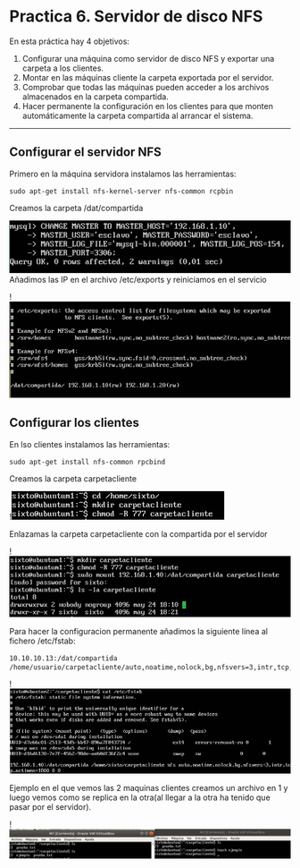 # Practica 6. Servidor de disco NFS
En esta práctica hay 4 objetivos:

1. Configurar una máquina como servidor de disco NFS y exportar una carpeta a los clientes.
2. Montar en las máquinas cliente la carpeta exportada por el servidor.
3. Comprobar que todas las máquinas pueden acceder a los archivos almacenados en la carpeta compartida.
4. Hacer permanente la configuración en los clientes para que monten automáticamente la carpeta compartida al arrancar el sistema.

---

## Configurar el servidor NFS

Primero en la máquina servidora instalamos las herramientas:

	sudo apt-get install nfs-kernel-server nfs-common rcpbin

Creamos la carpeta /dat/compartida 

![img](https://github.com/SixtoCoca/SWAP/blob/master/Imagenes/cambioesclavo.png)
Añadimos las IP en el archivo /etc/exports y reiniciamos en el servicio

!![img](https://github.com/SixtoCoca/SWAP/blob/master/Imagenes/archivoetcexports.png)
## Configurar los clientes

En lso clientes instalamos las herramientas:

	sudo apt-get install nfs-common rpcbind

Creamos la carpeta carpetacliente

!![img](https://github.com/SixtoCoca/SWAP/blob/master/Imagenes/crearcarpetaclienteP6.png)

Enlazamas la carpeta carpetacliente con la compartida por el servidor

!![img](https://github.com/SixtoCoca/SWAP/blob/master/Imagenes/vincularcarpetaclienteP6.png)

Para hacer la configuracion permanente añadimos la siguiente línea al fichero /etc/fstab:

	10.10.10.13:/dat/compartida /home/usuario/carpetacliente/auto,noatime,nolock,bg,nfsvers=3,intr,tcp,actimeo=1800

!![img](https://github.com/SixtoCoca/SWAP/blob/master/Imagenes/etcfstabP6.png)

Ejemplo en el que vemos las 2 maquinas clientes creamos un archivo en 1 y luego vemos como se replica en la otra(al llegar a la otra ha tenido que pasar por el servidor).

!![img](https://github.com/SixtoCoca/SWAP/blob/master/Imagenes/ejemploP6.png)